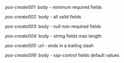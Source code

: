 *pos-create001:* body - minimum required fields

*pos-create002:* body - all valid fields

*pos-create003:* body - null non-required fields

*pos-create004:* body - string fields max length

*pos-create005:* url - ends in a trailing slash

*pos-create006:* body - ssp-control fields default values
